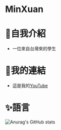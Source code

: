 # MinXuan

# 👤自我介紹
* 一位來自台灣來的學生
# 🔗我的連結
- 這是我的[YouTube](https://youtube.com/@MinXuan_tw?si=guNYBxlWnlIersH7)
# ✨語言
![Anurag's GitHub stats](https://github-readme-stats.vercel.app/api?username=hehe6272&show_icons=true&theme=radical)

